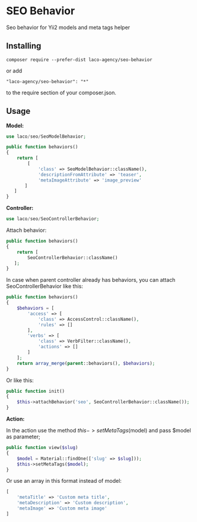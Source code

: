 # SEO Behavior
Seo behavior for Yii2 models and meta tags helper

## Installing

```
composer require --prefer-dist laco-agency/seo-behavior
```
or add
```
"laco-agency/seo-behavior": "*"
```
to the require section of your composer.json.
## Usage

**Model:**

```php
use laco/seo/SeoModelBehavior;
```

```php
public function behaviors()
{
    return [
        [
            'class' => SeoModelBehavior::className(),
            'descriptionFromAttribute' => 'teaser',
            'metaImageAttribute' => 'image_preview'
       ]
   ]
}
```


**Controller:**

```php
use laco/seo/SeoControllerBehavior;
```

Attach behavior:

```php
public function behaviors()
{
    return [
        SeoControllerBehavior::className()
   ];
}
```

In case when parent controller already has behaviors, you can attach SeoControllerBehavior like this:

```php
public function behaviors()
{
    $behaviors = [
        'access' => [
            'class' => AccessControl::className(),
            'rules' => []
        ],
        'verbs' => [
            'class' => VerbFilter::className(),
            'actions' => []
        ]
    ];
    return array_merge(parent::behaviors(), $behaviors);
}
```
Or like this:
```php
public function init()
{
    $this->attachBehavior('seo', SeoControllerBehavior::className());
}
```

**Action:**

In the action use the method $this->setMetaTags($model) and pass $model as parameter;

```php
public function view($slug)
{
    $model = Material::findOne(['slug' => $slug]));
    $this->setMetaTags($model);
}
```
Or use an array in this format instead of model:   
```php
[
    'metaTitle' => 'Custom meta title',
    'metaDescription' => 'Custom description',
    'metaImage' => 'Custom meta image'
]
```

